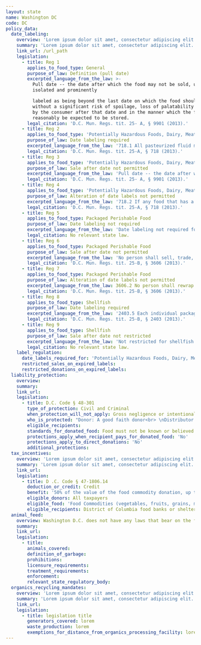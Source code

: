 ```yaml
---
layout: state
name: Washington DC
code: DC
policy_data:
  date_labeling:
    overview: 'Lorem ipsum dolor sit amet, consectetur adipiscing elit. Curabitur tellus mi, consequat at laoreet eget, vestibulum nec dolor. Vivamus volutpat quam ac quam bibendum rutrum.'
    summary: 'Lorem ipsum dolor sit amet, consectetur adipiscing elit. Curabitur tellus mi, consequat at laoreet eget, vestibulum nec dolor. Vivamus volutpat quam ac quam bibendum rutrum.'
    link_url: /url_path
    legislation:
      - title: Reg 1
        applies_to_food_type: General
        purpose_of_law: Definition (pull date)
        excerpted_language_from_the_law: >-
          Pull date -- the date after which the food may not be sold, unless
          isolated and prominently

          labeled as being beyond the last date on which the food should be sold
          without a significant risk of spoilage, loss of palatability if stored
          by the consumer after that date and in the manner which the food can
          reasonably be expected to be stored.
        legal_citation: 'D.C. Mun. Regs. tit. 25- A, § 9901 (2013).'
      - title: Reg 2
        applies_to_food_type: 'Potentially Hazardous Foods, Dairy, Meat/Poultry, Eggs'
        purpose_of_law: Date labeling required
        excerpted_language_from_the_law: '718.1 All pasteurized fluid milk, fresh meat, poultry, fish, bread products, eggs, butter, cheese, cold meat cuts, mildly processed pasteurized products, and potentially hazardous foods sold in food-retail establishments which are pre-wrapped and not intended to be eaten on the premises of the food establishment shall have easily understood pull dates prominently displayed on their containers.'
        legal_citation: 'D.C. Mun. Regs. tit. 25-A, § 718 (2013).'
      - title: Reg 3
        applies_to_food_type: 'Potentially Hazardous Foods, Dairy, Meat/Poultry, Eggs'
        purpose_of_law: Sale after date not permitted
        excerpted_language_from_the_law: 'Pull date -- the date after which the food may not be sold, unless isolated and prominently labeled as being beyond the last date on which the food should be sold without a significant risk of spoilage, loss of palatability if stored by the consumer after that date and in the manner which the food can reasonably be expected to be stored.'
        legal_citation: 'D.C. Mun. Regs. tit. 25- A, § 9901 (2013).'
      - title: Reg 4
        applies_to_food_type: 'Potentially Hazardous Foods, Dairy, Meat/Poultry, Eggs'
        purpose_of_law: Alteration of date labels not permitted
        excerpted_language_from_the_law: '718.2 If any food that has a pull date is rewrapped, the new package shall retain the original pull date and the word “REWRAPPED” shall be prominent displayed on the package.'
        legal_citation: 'D.C. Mun. Regs. tit. 25-A, § 718 (2013).'
      - title: Reg 5
        applies_to_food_type: Packaged Perishable Food
        purpose_of_law: Date labeling not required
        excerpted_language_from_the_law: 'Date labeling not required for packaged perishable food in Washington, D.C.'
        legal_citation: No relevant state law.
      - title: Reg 6
        applies_to_food_type: Packaged Perishable Food
        purpose_of_law: Sale after date not permitted
        excerpted_language_from_the_law: 'No person shall sell, trade, or barter any perishable packaged food beyond the pull date appearing thereon.'
        legal_citation: 'D.C. Mun. Regs. tit. 25-B, § 3606 (2013).'
      - title: Reg 7
        applies_to_food_type: Packaged Perishable Food
        purpose_of_law: Alteration of date labels not permitted
        excerpted_language_from_the_law: 3606.2 No person shall rewrap or repackage any packaged perishable food with the intention of placing a pull date on the food that is different from the original pull date.
        legal_citation: 'D.C. Mun. Regs. tit. 25-B, § 3606 (2013).'
      - title: Reg 8
        applies_to_food_type: Shellfish
        purpose_of_law: Date labeling required
        excerpted_language_from_the_law: '2403.5 Each individual package containing less than sixty-four fluid ounces (64 fl. oz.) of fresh or frozen shellfish shall be labeled with the following information: . . . (b) A “Sell by” date which provides a reasonable subsequent shelf-life or the words “Best if used by” followed by a date when the product would be expected to reach the end of its shelf-life.'
        legal_citation: 'D.C. Mun. Regs. tit. 25-B, § 2403 (2013).'
      - title: Reg 9
        applies_to_food_type: Shellfish
        purpose_of_law: Sale after date not restricted
        excerpted_language_from_the_law: 'Not restricted for shellfish in Washington, D.C.'
        legal_citation: No relevant state law.
    label_regulation:
      date_labels_required_for: 'Potentially Hazardous Foods, Dairy, Meat/Poultry, Eggs, Shellfish'
      restricted_sales_on_expired_labels:
      restricted_donations_on_expired_labels:
  liability_protection:
    overview:
    summary:
    link_url:
    legislation:
      - title: D.C. Code § 48-301
        type_of_protection: Civil and Criminal
        when_protection_will_not_apply: Gross negligence or intentional misconduct
        who_is_protected: "Donor: A good faith donor<br> \nDistributor: Nonprofit/charitable organization"
        eligible_recipients:
        standards_for_donated_food: Food must not be known or believed to be unfit for human consumption.
        protections_apply_when_recipient_pays_for_donated_food: 'No'
        protections_apply_to_direct_donations: 'No'
        additional_protections:
  tax_incentives:
    overview: 'Lorem ipsum dolor sit amet, consectetur adipiscing elit. Curabitur tellus mi, consequat at laoreet eget, vestibulum nec dolor. Vivamus volutpat quam ac quam bibendum rutrum.'
    summary: 'Lorem ipsum dolor sit amet, consectetur adipiscing elit. Curabitur tellus mi, consequat at laoreet eget, vestibulum nec dolor. Vivamus volutpat quam ac quam bibendum rutrum.'
    link_url:
    legislation:
      - title: D .C. Code § 47-1806.14
        deduction_or_credit: Credit
        benefit: '50% of the value of the food commodity donation, up to 2,500 annually'
        eligible_donors: All taxpayers
        eligible_food: 'Food Commodities (vegetables, fruits, grains, mushrooms, honey, herbs, nuts, seeds, or rootstock grown in the District by urban farming or by a community garden)'
        eligible_recipients: District of Columbia food banks or shelters recognized as a tax-exempt organization
  animal_feed:
    overview: Washington D.C. does not have any laws that bear on the feeding of garbage to animals.
    summary:
    link_url:
    legislation:
      - title:
        animals_covered:
        definition_of_garbage:
        prohibitions:
        licensure_requirements:
        treatment_requirements:
        enforcement:
        relevant_state_regulatory_body:
  organics_recycling_mandates:
    overview: 'Lorem ipsum dolor sit amet, consectetur adipiscing elit. Curabitur tellus mi, consequat at laoreet eget, vestibulum nec dolor. Vivamus volutpat quam ac quam bibendum rutrum.'
    summary: 'Lorem ipsum dolor sit amet, consectetur adipiscing elit. Curabitur tellus mi, consequat at laoreet eget, vestibulum nec dolor. Vivamus volutpat quam ac quam bibendum rutrum.'
    link_url:
    legislation:
      - title: legislation title
        generators_covered: lorem
        waste_production: lorem
        exemptions_for_distance_from_organics_processing_facility: lorem
---
```

